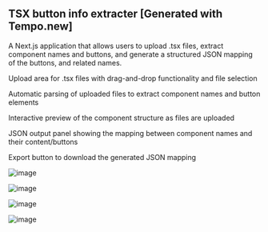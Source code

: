 
TSX button info extracter [Generated with Tempo.new]
-----------

A Next.js application that allows users to upload .tsx files, extract component names and buttons, and generate a structured JSON mapping of the buttons, and related names.

Upload area for .tsx files with drag-and-drop functionality and file selection

Automatic parsing of uploaded files to extract component names and button elements

Interactive preview of the component structure as files are uploaded

JSON output panel showing the mapping between component names and their content/buttons

Export button to download the generated JSON mapping

![image](https://github.com/user-attachments/assets/55fc3dad-05b6-40de-8bdf-746619ca6b4c)


![image](https://github.com/user-attachments/assets/688f42aa-faa3-4e29-a580-13b01e974374)


![image](https://github.com/user-attachments/assets/1a351d9e-6857-4ffa-bb73-1bf073687796)

![image](https://github.com/user-attachments/assets/4e57f5da-f126-4859-8a21-5c153084d1b2)


